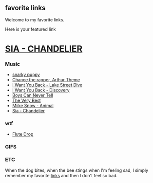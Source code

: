 ## favorite links

Welcome to my favorite links. 

Here is your featured link

# [SIA - CHANDELIER](https://www.youtube.com/watch?v=2vjPBrBU-TM&index=4&list=RDDKL4X0PZz7M)

### Music
- [snarky puppy](https://soundcloud.com/paulmaaswinkel/binky-snarky-puppy-vocal-cover)
- [Chance the rapper, Arthur Theme](http://www.slate.com/blogs/browbeat/2014/05/30/chance_the_rapper_covers_arthur_theme_song_from_the_pbs_series_video.html)
- [I Want You Back - Lake Street Dive](http://www.youtube.com/watch?v=6EPwRdVg5Ug)
- [I Want You Back - Discovery](https://www.youtube.com/watch?v=znb5zgfDP7g)
- [Boys Can Never Tell](http://www.youtube.com/watch?v=b-aqQCcWEDM)
- [The Very Best](http://www.youtube.com/watch?v=OcC3Z3ynwMg&list=RDOcC3Z3ynwMg#t=1)
- [Miike Snow - Animal](http://www.youtube.com/watch?v=niKT-kJfUz4)
- [Sia - Chandelier](https://www.youtube.com/watch?v=2vjPBrBU-TM&index=4&list=RDDKL4X0PZz7M)

### wtf
- [Flute Drop](https://soundcloud.com/d-j-detweiler/miley-cyrus?in=d-j-detweiler/sets/flutedrop-bangers)


### GIFS


### ETC

When the dog bites, when the bee stings when I'm feeling sad, I simply remember my favorite [links](http://www.omfgdogs.com) and then I don't feel so bad.